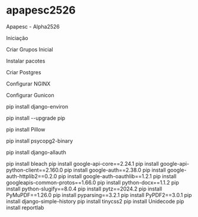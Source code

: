 # apapesc2526
Apapesc - Alpha2526

Iniciação

Criar Grupos Inicial

Instalar pacotes

Criar Postgres

Configurar NGINX

Configurar Gunicon

pip install django-environ

pip install --upgrade pip

pip install Pillow

pip install psycopg2-binary

pip install django-allauth

pip install bleach
pip install google-api-core==2.24.1
pip install google-api-python-client==2.160.0
pip install google-auth==2.38.0
pip install google-auth-httplib2==0.2.0
pip install google-auth-oauthlib==1.2.1
pip install googleapis-common-protos==1.66.0
pip install python-docx==1.1.2
pip install python-slugify==8.0.4
pip install pytz==2024.2
pip install PyMuPDF==1.26.0
pip install pyparsing==3.2.1
pip install PyPDF2==3.0.1
pip install django-simple-history
pip install tinycss2
pip install Unidecode
pip install reportlab

